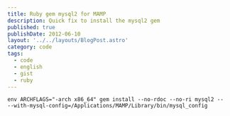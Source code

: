 ```yaml
---
title: Ruby gem mysql2 for MAMP
description: Quick fix to install the mysql2 gem
published: true
publishDate: 2012-06-10
layout: '../../layouts/BlogPost.astro'
category: code
tags:
  - code
  - english
  - gist
  - ruby
---
```


```bash[.bash_profile]
env ARCHFLAGS="-arch x86_64" gem install --no-rdoc --no-ri mysql2 --
--with-mysql-config=/Applications/MAMP/Library/bin/mysql_config
```
